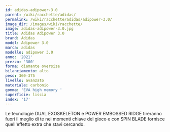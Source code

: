```yaml
---
id: adidas-adipower-3.0
parent: /wiki/racchette/adidas/
permalink: /wiki/racchette/adidas/adipower-3.0/
image_dir: /images/wiki/racchette/
image: adidas-adipower-3.0.jpg
title: Adidas Adipower 3.0
brand: Adidas
model: Adipower 3.0
marca: adidas
modello: adipower 3.0
anno: '2021'
prezzo: '300'
forma: diamante oversize
bilanciamento: alto
peso: 360-375
livello: avanzato
materiale: carbonio
gomma: 'EVA high memory '
superficie: liscia
index: '17'
---
```

Le tecnologie DUAL EXOSKELETON e POWER EMBOSSED RIDGE tireranno fuori il meglio di te nei momenti chiave del gioco e con SPIN BLADE fornisce quell'effetto extra che stavi cercando.